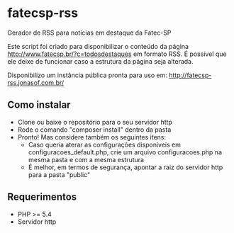 # fatecsp-rss
Gerador de RSS para notícias em destaque da Fatec-SP

Este script foi criado para disponibilizar o conteúdo da página http://www.fatecsp.br/?c=todosdestaques em formato RSS. 
É possível que ele deixe de funcionar caso a estrutura da página seja alterada.

Disponibilizo um instância pública pronta para uso em: http://fatecsp-rss.jonasof.com.br/

## Como instalar

 - Clone ou baixe o repositório para o seu servidor http
 - Rode o comando "composer install" dentro da pasta
 - Pronto! Mas considere também os seguintes itens:
   - Caso queria aterar as configurações disponíveis em configuracoes_default.php, 
     crie um arquivo configuracoes.php na mesma pasta e com a mesma estrutura
   - É melhor, em termos de segurança, apontar a raiz do servidor http para a pasta "public"

## Requerimentos

 - PHP >= 5.4
 - Servidor http
